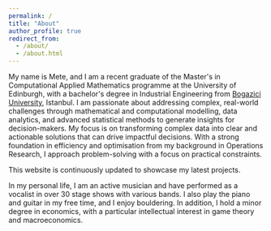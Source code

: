 ```yaml
---
permalink: /
title: "About"
author_profile: true
redirect_from: 
  - /about/
  - /about.html
---
```

My name is Mete, and I am a recent graduate of the Master's in Computational Applied Mathematics programme at the University of Edinburgh, with a bachelor's degree in Industrial Engineering from [Bogazici University](https://en.wikipedia.org/wiki/Boğaziçi_University), Istanbul. I am passionate about addressing complex, real-world challenges through mathematical and computational modelling, data analytics, and advanced statistical methods to generate insights for decision-makers. My focus is on transforming complex data into clear and actionable solutions that can drive impactful decisions. With a strong foundation in efficiency and optimisation from my background in Operations Research, I approach problem-solving with a focus on practical constraints.

This website is continuously updated to showcase my latest projects.

In my personal life, I am an active musician and have performed as a vocalist in over 30 stage shows with various bands. I also play the piano and guitar in my free time, and I enjoy bouldering. In addition, I hold a minor degree in economics, with a particular intellectual interest in game theory and macroeconomics.